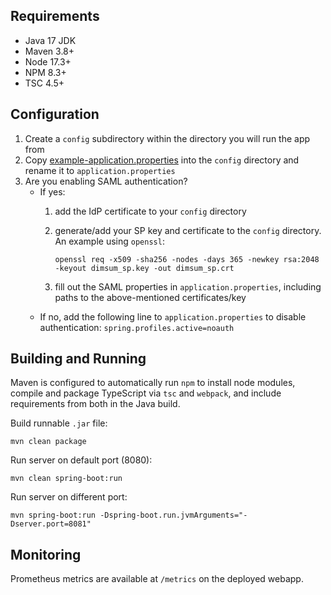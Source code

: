 ## **Requirements**
* Java 17 JDK
* Maven 3.8+
* Node 17.3+
* NPM 8.3+
* TSC 4.5+

## **Configuration**
1. Create a `config` subdirectory within the directory you will run the app from
2. Copy [example-application.properties](../../example-application.properties) into the `config`
   directory and rename it to `application.properties`
3. Are you enabling SAML authentication?
   * If yes:
     1. add the IdP certificate to your `config` directory
     2. generate/add your SP key and certificate to the `config` directory. An example using `openssl`:
     
        `openssl req -x509 -sha256 -nodes -days 365 -newkey rsa:2048 -keyout dimsum_sp.key -out dimsum_sp.crt`

     3. fill out the SAML properties in `application.properties`, including paths to the
        above-mentioned certificates/key
   * If no, add the following line to `application.properties` to disable authentication:
     `spring.profiles.active=noauth`

## **Building and Running**
Maven is configured to automatically run `npm` to install node modules, compile and package
TypeScript via `tsc` and `webpack`, and include requirements from both in the Java build.

Build runnable `.jar` file: 

`mvn clean package`

Run server on default port (8080): 

`mvn clean spring-boot:run`

Run server on different port: 

`mvn spring-boot:run -Dspring-boot.run.jvmArguments="-Dserver.port=8081"`

## **Monitoring**
Prometheus metrics are available at `/metrics` on the deployed webapp.